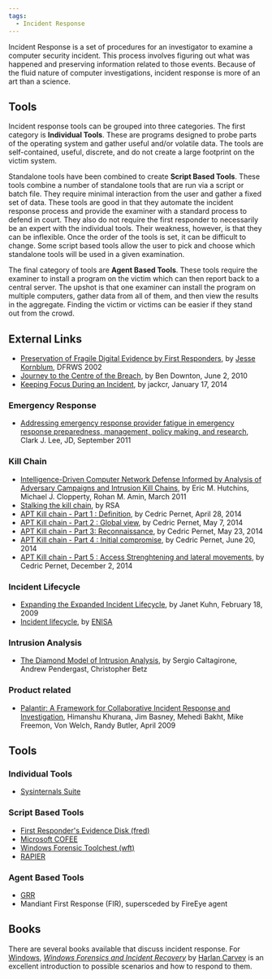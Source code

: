 ```yaml
---
tags:
  - Incident Response
---
```

Incident Response is a set of procedures for an investigator to examine
a computer security incident. This process involves figuring out what
was happened and preserving information related to those events. Because
of the fluid nature of computer investigations, incident response is
more of an art than a science.

## Tools

Incident response tools can be grouped into three categories. The first
category is **Individual Tools**. These are programs designed to probe
parts of the operating system and gather useful and/or volatile data.
The tools are self-contained, useful, discrete, and do not create a
large footprint on the victim system.

Standalone tools have been combined to create **Script Based Tools**.
These tools combine a number of standalone tools that are run via a
script or batch file. They require minimal interaction from the user and
gather a fixed set of data. These tools are good in that they automate
the incident response process and provide the examiner with a standard
process to defend in court. They also do not require the first responder
to necessarily be an expert with the individual tools. Their weakness,
however, is that they can be inflexible. Once the order of the tools is
set, it can be difficult to change. Some script based tools allow the
user to pick and choose which standalone tools will be used in a given
examination.

The final category of tools are **Agent Based Tools**. These tools
require the examiner to install a program on the victim which can then
report back to a central server. The upshot is that one examiner can
install the program on multiple computers, gather data from all of them,
and then view the results in the aggregate. Finding the victim or
victims can be easier if they stand out from the crowd.

## External Links

* [Preservation of Fragile Digital Evidence by First Responders](http://dfrws.org/2002/papers/Papers/Jesse_Kornblum.pdf),
  by [Jesse Kornblum](jesse_kornblum.md), DFRWS 2002
* [Journey to the Centre of the Breach](https://labs.mwrinfosecurity.com/system/assets/131/original/Journey-to-the-Centre-of-the-Breach.pdf),
  by Ben Downton, June 2, 2010
* [Keeping Focus During an Incident](http://blog.handlerdiaries.com/?p=325), by jackcr, January
  17, 2014

### Emergency Response

* [Addressing emergency response provider fatigue in emergency response preparedness, management, policy making, and research](http://www.mdchhs.com/sites/default/files/JEM-9-5-02-CHHS.pdf),
  Clark J. Lee, JD, September 2011

### Kill Chain

* [Intelligence-Driven Computer Network Defense Informed by Analysis of Adversary Campaigns and Intrusion Kill Chains](https://www.lockheedmartin.com/content/dam/lockheed-martin/rms/documents/cyber/LM-White-Paper-Intel-Driven-Defense.pdf),
  by Eric M. Hutchins, Michael J. Clopperty, Rohan M. Amin, March 2011
* [Stalking the kill chain](http://www.emc.com/collateral/hardware/solution-overview/h11154-stalking-the-kill-chain-so.pdf),
  by RSA
* [APT Kill chain - Part 1 : Definition](https://www.cyber.airbus.com/cassidian-cybersecurity-blog-apt-kill-chain-part-1-definition/),
  by Cedric Pernet, April 28, 2014
* [APT Kill chain - Part 2 : Global view](https://www.cyber.airbus.com/de/apt-kill-chain-part-2-global-view/),
  by Cedric Pernet, May 7, 2014
* [APT Kill chain - Part 3: Reconnaissance](https://www.cyber.airbus.com/apt-kill-chain-part-3-reconnaissance/),
  by Cedric Pernet, May 23, 2014
* [APT Kill chain - Part 4 : Initial compromise](https://www.cyber.airbus.com/apt-kill-chain-part-4-initial-compromise/),
  by Cedric Pernet, June 20, 2014
* [APT Kill chain - Part 5 : Access Strenghtening and lateral movements](https://www.cyber.airbus.com/apt-kill-chain-part-5-access-strenghtening-lateral-movements/),
  by Cedric Pernet, December 2, 2014

### Incident Lifecycle

* [Expanding the Expanded Incident Lifecycle](http://www.itsmsolutions.com/newsletters/DITYvol5iss7.htm),
  by Janet Kuhn, February 18, 2009
* [Incident lifecycle](https://www.enisa.europa.eu/activities/cert/support/incident-management/browsable/workflows/incident-lifecycle),
  by [ENISA](enisa.md)

### Intrusion Analysis

* [The Diamond Model of Intrusion Analysis](http://www.threatconnect.com/files/uploaded_files/The_Diamond_Model_of_Intrusion_Analysis.pdf),
  by Sergio Caltagirone, Andrew Pendergast, Christopher Betz

### Product related

* [Palantir: A Framework for Collaborative Incident Response and Investigation](http://middleware.internet2.edu/idtrust/2009/papers/05-khurana-palantir.pdf),
  Himanshu Khurana, Jim Basney, Mehedi Bakht, Mike Freemon, Von Welch,
  Randy Butler, April 2009

## Tools

### Individual Tools

* [Sysinternals Suite](https://learn.microsoft.com/en-us/sysinternals/downloads/sysinternals-suite)

### Script Based Tools

* [First Responder's Evidence Disk (fred)](first_responder's_evidence_disk.md)
* [Microsoft COFEE](cofee.md)
* [Windows Forensic Toolchest (wft)](windows_forensic_toolchest.md)
* [RAPIER](regimented_potential_incident_examination_report.md)

### Agent Based Tools

* [GRR](grr.md)
* Mandiant First Response (FIR), supersceded by FireEye agent

## Books

There are several books available that discuss incident response. For
[Windows](windows.md), *[Windows Forensics and Incident
Recovery](https://www.windows-ir.com/)* by [Harlan
Carvey](harlan_carvey.md) is an excellent introduction to
possible scenarios and how to respond to them.
